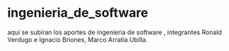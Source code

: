 ingenieria_de_software
======================

aquí se subiran los aportes de ingenieria de software , integrantes Ronald Verdugo e Ignacio Briones, Marco Arratia Ubilla.
